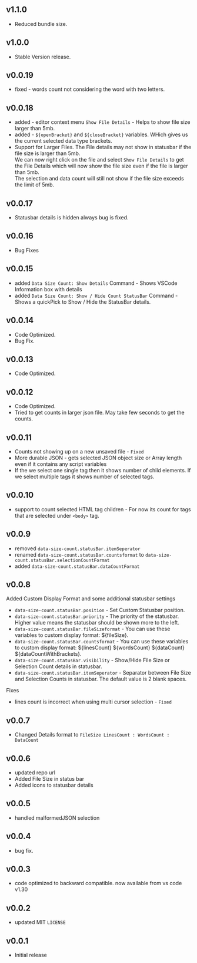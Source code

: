 ## v1.1.0

- Reduced bundle size.
## v1.0.0

- Stable Version release.

## v0.0.19

- fixed - words count not considering the word with two letters.

## v0.0.18

- added - editor context menu `Show File Details` - Helps to show file size larger than 5mb.
- added - `${openBracket}` and `${closeBracket}` variables. WHich gives us the current selected data type brackets.
- Support for Larger Files. The File details may not show in statusbar if the file size is larger than 5mb.</br>
  We can now right click on the file and select `Show File Details` to get the File Details which will now show the file size even if the file is larger than 5mb.</br> The selection and data count will still not show if the file size exceeds the limit of 5mb.

## v0.0.17

- Statusbar details is hidden always bug is fixed.

## v0.0.16

- Bug Fixes

## v0.0.15

- added `Data Size Count: Show Details` Command - Shows VSCode Information box with details
- added `Data Size Count: Show / Hide Count StatusBar` Command - Shows a quickPick to Show / Hide the StatusBar details.

## v0.0.14

- Code Optimized.
- Bug Fix.

## v0.0.13

- Code Optimized.

## v0.0.12

- Code Optimized.
- Tried to get counts in larger json file. May take few seconds to get the counts.

## v0.0.11

- Counts not showing up on a new unsaved file - `Fixed`
- More durable JSON - gets selected JSON object size or Array length even if it contains any script variables
- If the we select one single tag then it shows number of child elements. If we select multiple tags it shows number of selected tags.

## v0.0.10

- support to count selected HTML tag children - For now its count for tags that are selected under `<body>` tag.

## v0.0.9

- removed `data-size-count.statusBar.itemSeperator`
- renamed `data-size-count.statusBar.countsformat` to `data-size-count.statusBar.selectionCountFormat`
- added `data-size-count.statusBar.dataCountFormat`

## v0.0.8

Added Custom Display Format and some additional statusbar settings

- `data-size-count.statusBar.position` - Set Custom Statusbar position.
- `data-size-count.statusBar.priority` - The priority of the statusbar. Higher value means the statusbar should be shown more to the left.
- `data-size-count.statusBar.fileSizeformat` - You can use these variables to custom display format: \${fileSize}.
- `data-size-count.statusBar.countsformat` - You can use these variables to custom display format: \${linesCount} \${wordsCount} \${dataCount} \${dataCountWithBrackets}.
- `data-size-count.statusBar.visibility` - Show/Hide File Size or Selection Count details in statusbar.
- `data-size-count.statusBar.itemSeperator` - Separator between File Size and Selection Counts in statusbar. The default value is 2 blank spaces.

Fixes

- lines count is incorrect when using multi cursor selection - `Fixed`

## v0.0.7

- Changed Details format to `FileSize LinesCount : WordsCount : DataCount`

## v0.0.6

- updated repo url
- Added File Size in status bar
- Added icons to statusbar details

## v0.0.5

- handled malformedJSON selection

## v0.0.4

- bug fix.

## v0.0.3

- code optimized to backward compatible. now available from vs code v1.30

## v0.0.2

- updated MIT `LICENSE`

## v0.0.1

- Initial release
